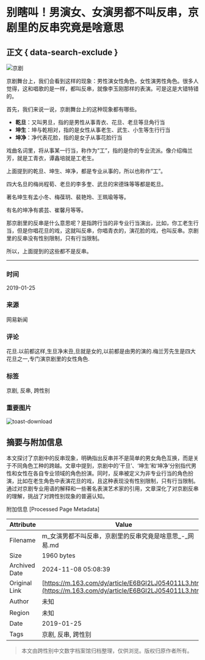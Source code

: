 # 别瞎叫！男演女、女演男都不叫反串，京剧里的反串究竟是啥意思

## 正文 { data-search-exclude }


![京剧](https://nimg.ws.126.net/?url=https%3A%2F%2Fstatic.ws.126.net%2Ff2e%2Fwap%2Fcommon%2Fimages%2Fweixinfixed1200low.jpg&thumbnail=750x2147483647&quality=75&type=jpg)

京剧舞台上，我们会看到这样的现象：男性演女性角色，女性演男性角色。很多人觉得，这和唱歌的是一样，都叫反串，就像李玉刚那样的表演。可是这是大错特错的。

首先，我们来说一说，京剧舞台上的这种现象都有哪些。

- **乾旦**：又叫男旦，指的是男性从事青衣、花旦、老旦等旦角行当
- **坤生**：坤与乾相对，指的是女性从事老生、武生、小生等生行行当
- **坤净**：净代表花脸，指的是女子从事花脸行当

戏曲名词里，将从事某一行当，称作为“工”，指的是你的专业流派。像介绍梅兰芳，就是工青衣，谭鑫培就是工老生。

上面提到的乾旦、坤生、坤净，都是专业从事的，所以也称作“工”。

四大名旦的梅尚程荀、老旦的李多奎、武旦的宋德珠等等都是乾旦。

著名坤生有孟小冬、梅葆玥、裴艳玲、王珮瑜等等。

有名的坤净有裘芸、崔馨月等等。

那京剧里的反串是什么意思呢？是指跨行当的非专业行当演出，比如，你工老生行当，但是你唱花旦的戏，这就叫反串，你唱青衣的，演花脸的戏，也叫反串。京剧里的反串没有性别限制，只有行当限制。

所以，上面提到的这些都不是反串。

---

### 时间
2019-01-25

### 来源
网易新闻

### 评论
花旦.以前都这样,生旦净末丑,旦就是女的,以前都是由男的演的.梅兰芳先生是四大花旦之一,专门演京剧里的女性角色. 

### 标签
京剧, 反串, 跨性别 

### 重要图片
![toast-download](https://static.ws.126.net/163/frontend/images/toast-download.png)

## 摘要与附加信息

<!-- tcd_abstract -->
本文探讨了京剧中的反串现象，明确指出反串并不是简单的男女角色互换，而是关于不同角色工种的跨越。文章中提到，京剧中的‘干旦’、‘坤生’和‘坤净’分别指代男性和女性在各自专业领域的角色扮演。同时，反串被定义为非专业行当的角色扮演，比如在老生角色中表演花旦的戏，且这种表现没有性别限制，只有行当限制。通过对京剧专业用语的解释和一些著名表演艺术家的引用，文章深化了对京剧反串的理解，挑战了对跨性别现象的普遍认知。
<!-- tcd_abstract_end -->

附加信息 [Processed Page Metadata]

| Attribute       | Value                                  |
|-----------------|----------------------------------------|
| Filename        | m_女演男都不叫反串，京剧里的反串究竟是啥意思_-_网易.md                             |
| Size            | 1960 bytes                           |
| Archived Date   | 2024-11-08 05:08:39                             |
| Original Link   | [https://m.163.com/dy/article/E6BGI2LJ054011L3.html](https://m.163.com/dy/article/E6BGI2LJ054011L3.html)                       |
| Author          | 未知                               |
| Region          | 未知                               |
| Date            | 2019-01-25                                 |
| Tags            | 京剧, 反串, 跨性别                                 |
>
> 本文由跨性别中文数字档案馆归档整理，仅供浏览。版权归原作者所有。
>